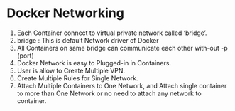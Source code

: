 
# Docker Networking 

1. Each Container connect to virtual private network called ‘bridge’. 
2. bridge : This is default Network driver of Docker
3. All Containers on same bridge can communicate each other with-out -p (port) 
4. Docker Network is easy to Plugged-in in Containers. 
5. User is allow to Create Multiple VPN. 
6. Create Multiple Rules for Single Network. 
7. Attach Multiple Containers to One Network, and Attach single container to more than One Network or no need to
 attach any network to container.
